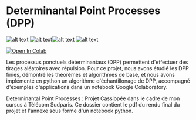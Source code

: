 # Determinantal Point Processes (DPP)

![alt text](https://i.ibb.co/svvCSf4/image.png) ![alt text](https://i.ibb.co/wC6XJdT/image.png)![alt text](https://i.ibb.co/mTZQPpz/image.png) ![alt text](https://i.ibb.co/D4kCxxm/image.png)

[![Open In Colab](https://colab.research.google.com/assets/colab-badge.svg)](https://colab.research.google.com/github/giganttheo/DPP/blob/master/DPP_Notebook.ipynb)

Les processus ponctuels déterminantaux (DPP) permettent d'effectuer des tirages aléatoires avec répulsion.
Pour ce projet, nous avons étudié les DPP finies, démontré les théorèmes et algorithmes de base, et nous avons implémenté en python un algorithme d'échantillonage de DPP, accompagné d'exemples d'applications dans un notebook Google Colaboratory.



Determinantal Point Processes : Projet Cassiopée dans le cadre de mon cursus à Télécom Sudparis.
Ce dossier contient le pdf du rendu final du projet et l'annexe sous forme d'un notebook python.
